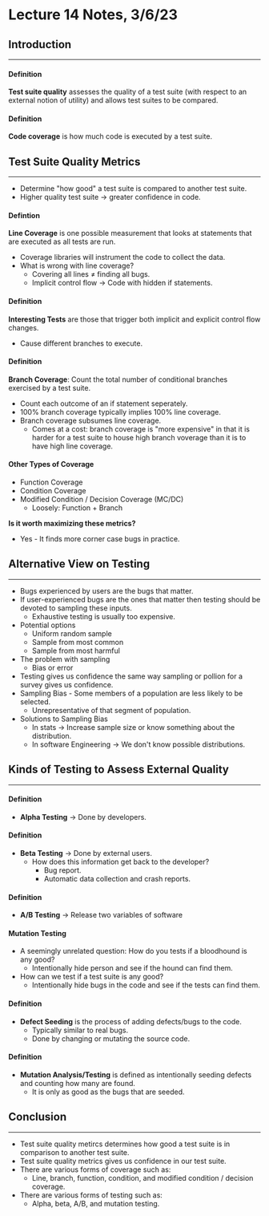 # **Lecture 14 Notes, 3/6/23**

## **Introduction**
----
#### Definition
**Test suite quality** assesses the quality of a test suite (with respect to an external notion of utility) and allows test suites to be compared.
#### Definition
**Code coverage** is how much code is executed by a test suite.

## **Test Suite Quality Metrics**
----
- Determine "how good" a test suite is compared to another test suite.
- Higher quality test suite -> greater confidence in code.

#### Defintion
**Line Coverage** is one possible measurement that looks at statements that are executed as all tests are run.
- Coverage libraries will instrument the code to collect the data.
- What is wrong with line coverage?
    - Covering all lines ≠ finding all bugs.
    - Implicit control flow -> Code with hidden if statements.

#### Definition
**Interesting Tests** are those that trigger both implicit and explicit control flow changes.
- Cause different branches to execute.

#### Definition
**Branch Coverage**: Count the total number of conditional branches exercised by a test suite.
- Count each outcome of an if statement seperately.
- 100% branch coverage typically implies 100% line coverage.
- Branch coverage subsumes line coverage.
    - Comes at a cost: branch coverage is "more expensive" in that it is harder for a test suite to house high branch voverage than it is to have high line coverage.

#### **Other Types of Coverage**
- Function Coverage
- Condition Coverage
- Modified Condition / Decision Coverage (MC/DC)
    - Loosely: Function + Branch

**Is it worth maximizing these metrics?**
- Yes - It finds more corner case bugs in practice.

## **Alternative View on Testing**
----
- Bugs experienced by users are the bugs that matter.
- If user-experienced bugs are the ones that matter then testing should be devoted to sampling these inputs.
    - Exhaustive testing is usually too expensive.
- Potential options
    - Uniform random sample
    - Sample from most common
    - Sample from most harmful
- The problem with sampling
    - Bias or error
- Testing gives us confidence the same way sampling or pollion for a survey gives us confidence.
- Sampling Bias - Some members of a population are less likely to be selected.
    - Unrepresentative of that segment of population.
- Solutions to Sampling Bias
    - In stats -> Increase sample size or know something about the distribution.
    - In software Engineering -> We don't know possible distributions.

## **Kinds of Testing to Assess External Quality**
----
#### Definition
- **Alpha Testing** -> Done by developers.

#### Definition
- **Beta Testing** -> Done by external users.
    - How does this information get back to the developer?
        - Bug report.
        - Automatic data collection and crash reports.
#### Definition
- **A/B Testing** -> Release two variables of software

#### **Mutation Testing**
- A seemingly unrelated question: How do you tests if a bloodhound is any good?
    - Intentionally hide person and see if the hound can find them.
- How can we test if a test suite is any good?
    - Intentionally hide bugs in the code and see if the tests can find them.

#### Definition
- **Defect Seeding** is the process of adding defects/bugs to the code.
    - Typically similar to real bugs.
    - Done by changing or mutating the source code.

#### Definition
- **Mutation Analysis/Testing** is defined as intentionally seeding defects and counting how many are found.
    - It is only as good as the bugs that are seeded.
## **Conclusion**
----
- Test suite quality metircs determines how good a test suite is in comparison to another test suite.
- Test suite quality metrics gives us confidence in our test suite.
- There are various forms of coverage such as:
    - Line, branch, function, condition, and modified condition / decision coverage.
- There are various forms of testing such as:
    - Alpha, beta, A/B, and mutation testing.